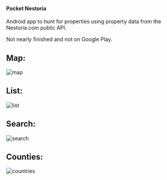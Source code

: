 #### Pocket Nestoria

Android app to hunt for properties using property data from the Nestoria.com public API.

Not nearly finished and not on Google Play.

Map:
-------------------------------------
![map](https://github.com/vichou/Android-pocketnest/raw/master/screenshots/map.png)

List:
-------------------------------------
![list](https://github.com/vichou/Android-pocketnest/raw/master/screenshots/list.png)

Search:
-------------------------------------
![search](https://github.com/vichou/Android-pocketnest/raw/master/screenshots/search.png)

Counties:
-------------------------------------
![countries](https://github.com/vichou/Android-pocketnest/raw/master/screenshots/countries.png)
